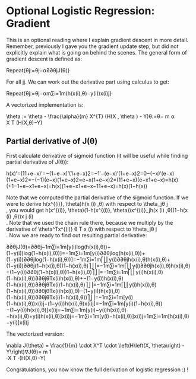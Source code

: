 # Optional Logistic Regression: Gradient

This is an optional reading where I explain gradient descent in more detail. Remember, previously I gave you the gradient update step, but did not explicitly explain what is going on behind the scenes. 
The general form of gradient descent is defined as:

Repeat{θj:=θj−α∂∂θjJ(θ)}

For all jj. We can work out the derivative part using calculus to get:

Repeat{θj:=θj−αm∑i=1m(h(x(i),θ)−y(i))x(i)j}

A vectorized implementation is:

\theta := \theta - \frac{\alpha}{m} X^{T} (H(X , \theta ) - Y)θ:=θ− 
m
α
​	
 X 
T
 (H(X,θ)−Y)

## Partial derivative of J(θ)

First calculate derivative of sigmoid function (it will be useful while finding partial derivative of J(θ)):

h(x)′=(11+e−x)′=−(1+e−x)′(1+e−x)2=−1′−(e−x)′(1+e−x)2=0−(−x)′(e−x)(1+e−x)2=−(−1)(e−x)(1+e−x)2=e−x(1+e−x)2=(11+e−x)(e−x1+e−x)=h(x)(+1−1+e−x1+e−x)=h(x)(1+e−x1+e−x−11+e−x)=h(x)(1−h(x))

Note that we computed the partial derivative of the sigmoid function. If we were to derive  h(x^{(i)}, \theta)h(x 
(i)
 ,θ) with respect to \theta_jθ 
j
​	
 , you would get h(x^{(i)}, \theta)(1-h(x^{(i)}, \theta))x^{(i)}_jh(x 
(i)
 ,θ)(1−h(x 
(i)
 ,θ))x 
j
(i)
​	
 . Note that we used the chain rule there, because we multiply by the derivative of \theta^Tx^{(i)} θ 
T
 x 
(i)
   with respect to \theta_jθ 
j
​	
 . Now we are ready to find out resulting partial derivative:

∂∂θjJ(θ)=∂∂θj−1m∑i=1m[y(i)log(h(x(i),θ))+(1−y(i))log(1−h(x(i),θ))]=−1m∑i=1m[y(i)∂∂θjlog(h(x(i),θ))+(1−y(i))∂∂θjlog(1−h(x(i),θ))]=−1m∑i=1m⎡⎣⎢y(i)∂∂θjh(x(i),θ)h(x(i),θ)+(1−y(i))∂∂θj(1−h(x(i),θ))1−h(x(i),θ)⎤⎦⎥=−1m∑i=1m⎡⎣⎢y(i)∂∂θjh(x(i),θ)h(x(i),θ)+(1−y(i))∂∂θj(1−h(x(i),θ))1−h(x(i),θ)⎤⎦⎥=−1m∑i=1m⎡⎣⎢y(i)h(x(i),θ)(1−h(x(i),θ))∂∂θjθTx(i)h(x(i),θ)+−(1−y(i))h(x(i),θ)(1−h(x(i),θ))∂∂θjθTx(i)1−h(x(i),θ)⎤⎦⎥=−1m∑i=1m⎡⎣⎢y(i)h(x(i),θ)(1−h(x(i),θ))∂∂θjθTx(i)h(x(i),θ)−(1−y(i))h(x(i),θ)(1−h(x(i),θ))∂∂θjθTx(i)1−h(x(i),θ))⎤⎦⎥=−1m∑i=1m[y(i)(1−h(x(i),θ))x(i)j−(1−y(i))h(x(i),θ)x(i)j]=−1m∑i=1m[y(i)(1−h(x(i),θ))−(1−y(i))h(x(i),θ)]x(i)j=−1m∑i=1m[y(i)−y(i)h(x(i),θ)−h(x(i),θ)+y(i)h(x(i),θ)]x(i)j=−1m∑i=1m[y(i)−h(x(i),θ)]x(i)j=1m∑i=1m[h(x(i),θ)−y(i)]x(i)j

The vectorized version:

\nabla J(\theta) = \frac{1}{m} \cdot  X^T \cdot \left(H\left(X, \theta\right) - Y\right)∇J(θ)= 
m
1
​	
 ⋅X 
T
 ⋅(H(X,θ)−Y)

Congratulations, you now know the full derivation of logistic regression :) !